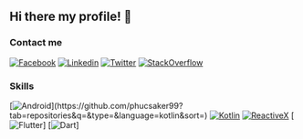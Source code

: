 ## Hi there my profile! 👋

### Contact me
                  
[![Facebook](https://img.shields.io/badge/facebook-%231877F2.svg?&style=for-the-badge&logo=facebook&logoColor=white)](https://www.facebook.com/vanphuc1999/)
[![Linkedin](https://img.shields.io/badge/linkedin-%230077B5.svg?&style=for-the-badge&logo=linkedin&logoColor=white)](https://www.linkedin.com/in/ph%C3%BAc-v%C4%83n-8679a915b/)
[![Twitter](https://img.shields.io/badge/twitter-%231DA1F2.svg?&style=for-the-badge&logo=twitter&logoColor=white)](https://twitter.com/phuc6085)
[![StackOverflow](https://img.shields.io/badge/stackoverflow-%23F48024.svg?&style=for-the-badge&logo=stackoverflow&logoColor=white)](https://stackoverflow.com/users/14760449/ph%c3%bac-nguy%e1%bb%85n-v%c4%83n)

### Skills

[![Android](https://img.shields.io/badge/android-teal.svg?&style=for-the-badge&logo=android&logoColor=white")](https://github.com/phucsaker99?tab=repositories&q=&type=&language=kotlin&sort=)
[![Kotlin](https://img.shields.io/badge/kotlin-%23FF5722.svg?&style=for-the-badge&logo=kotlin&logoColor=white)](https://github.com/phucsaker99?tab=repositories&q=&type=&language=kotlin&sort=)
[![ReactiveX](https://img.shields.io/badge/reactiveX-%23E4405F.svg?&style=for-the-badge)](https://github.com/phucsaker99?tab=repositories&q=&type=&language=kotlin&sort=)
[![Flutter](https://img.shields.io/badge/flutter-%233498DB.svg?&style=for-the-badge&logo=flutter&logoColor=white)]
[![Dart](https://img.shields.io/badge/dart-%231DA1F2.svg?&style=for-the-badge&logo=dart&logoColor=white)]
